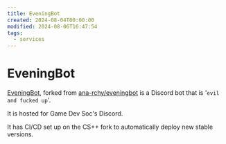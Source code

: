 ```yaml
---
title: EveningBot
created: 2024-08-04T00:00:00
modified: 2024-08-06T16:47:54
tags:
  - services
---
```


# EveningBot

[EveningBot](https://github.com/cs-soc-tudublin/eveningbot), forked from [ana-rchy/eveningbot](https://github.com/ana-rchy/eveningbot) is a Discord bot that is '`evil and fucked up`'.

It is hosted for Game Dev Soc's Discord.

It has CI/CD set up on the CS++ fork to automatically deploy new stable versions.
